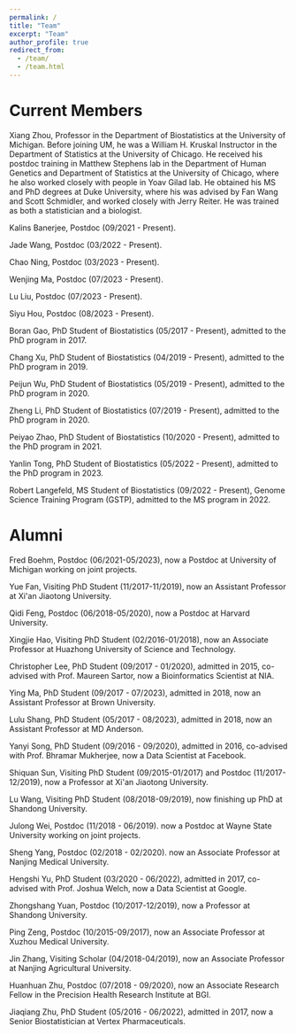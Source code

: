 ```yaml
---
permalink: /
title: "Team"
excerpt: "Team"
author_profile: true
redirect_from: 
  - /team/
  - /team.html
---
```



Current Members
======
Xiang Zhou, Professor in the Department of Biostatistics at the University of Michigan. Before joining UM, he was a William H. Kruskal Instructor in the Department of Statistics at the University of Chicago. He received his postdoc training in Matthew Stephens lab in the Department of Human Genetics and Department of Statistics at the University of Chicago, where he also worked closely with people in Yoav Gilad lab. He obtained his MS and PhD degrees at Duke University, where his was advised by Fan Wang and Scott Schmidler, and worked closely with Jerry Reiter. He was trained as both a statistician and a biologist.

Kalins Banerjee, Postdoc (09/2021 - Present).

Jade Wang, Postdoc (03/2022 - Present).

Chao Ning, Postdoc (03/2023 - Present).

Wenjing Ma, Postdoc (07/2023 - Present).

Lu Liu, Postdoc (07/2023 - Present).

Siyu Hou, Postdoc (08/2023 - Present).

Boran Gao, PhD Student of Biostatistics (05/2017 - Present), admitted to the PhD program in 2017.

Chang Xu, PhD Student of Biostatistics (04/2019 - Present), admitted to the PhD program in 2019.

Peijun Wu, PhD Student of Biostatistics (05/2019 - Present), admitted to the PhD program in 2020.

Zheng Li, PhD Student of Biostatistics (07/2019 - Present), admitted to the PhD program in 2020.

Peiyao Zhao, PhD Student of Biostatistics (10/2020 - Present), admitted to the PhD program in 2021.

Yanlin Tong, PhD Student of Biostatistics (05/2022 - Present), admitted to the PhD program in 2023.

Robert Langefeld, MS Student of Biostatistics (09/2022 - Present), Genome Science Training Program (GSTP), admitted to the MS program in 2022.


Alumni
======
Fred Boehm, Postdoc (06/2021-05/2023), now a Postdoc at University of Michigan working on joint projects.

Yue Fan, Visiting PhD Student (11/2017-11/2019), now an Assistant Professor at Xi'an Jiaotong University.

Qidi Feng, Postdoc (06/2018-05/2020), now a Postdoc at Harvard University.

Xingjie Hao, Visiting PhD Student (02/2016-01/2018), now an Associate Professor at Huazhong University of Science and Technology.

Christopher Lee, PhD Student (09/2017 - 01/2020), admitted in 2015, co-advised with Prof. Maureen Sartor, now a Bioinformatics Scientist at NIA.

Ying Ma, PhD Student (09/2017 - 07/2023), admitted in 2018, now an Assistant Professor at Brown University.

Lulu Shang, PhD Student (05/2017 - 08/2023), admitted in 2018, now an Assistant Professor at MD Anderson.

Yanyi Song, PhD Student (09/2016 - 09/2020), admitted in 2016, co-advised with Prof. Bhramar Mukherjee, now a Data Scientist at Facebook.

Shiquan Sun, Visiting PhD Student (09/2015-01/2017) and Postdoc (11/2017-12/2019), now a Professor at Xi'an Jiaotong University.

Lu Wang, Visiting PhD Student (08/2018-09/2019), now finishing up PhD at Shandong University.

Julong Wei, Postdoc (11/2018 - 06/2019). now a Postdoc at Wayne State University working on joint projects.

Sheng Yang, Postdoc (02/2018 - 02/2020). now an Associate Professor at Nanjing Medical University.

Hengshi Yu, PhD Student (03/2020 - 06/2022), admitted in 2017, co-advised with Prof. Joshua Welch, now a Data Scientist at Google.

Zhongshang Yuan, Postdoc (10/2017-12/2019), now a Professor at Shandong University.

Ping Zeng, Postdoc (10/2015-09/2017), now an Associate Professor at Xuzhou Medical University.

Jin Zhang, Visiting Scholar (04/2018-04/2019), now an Associate Professor at Nanjing Agricultural University.

Huanhuan Zhu, Postdoc (07/2018 - 09/2020), now an Associate Research Fellow in the Precision Health Research Institute at BGI.

Jiaqiang Zhu, PhD Student (05/2016 - 06/2022), admitted in 2017, now a Senior Biostatistician at Vertex Pharmaceuticals. 




